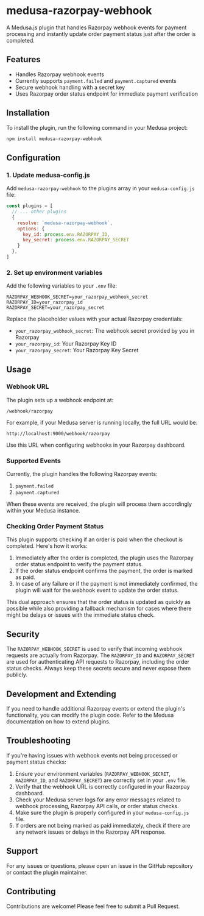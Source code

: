 # medusa-razorpay-webhook

A Medusa.js plugin that handles Razorpay webhook events for payment processing and instantly update order payment status just after the order is completed.

## Features

- Handles Razorpay webhook events
- Currently supports `payment.failed` and `payment.captured` events
- Secure webhook handling with a secret key
- Uses Razorpay order status endpoint for immediate payment verification

## Installation

To install the plugin, run the following command in your Medusa project:

```bash
npm install medusa-razorpay-webhook
```

## Configuration

### 1. Update medusa-config.js

Add `medusa-razorpay-webhook` to the plugins array in your `medusa-config.js` file:

```javascript
const plugins = [
  // ... other plugins
  {
    resolve: `medusa-razorpay-webhook`,
    options: {
      key_id: process.env.RAZORPAY_ID,
      key_secret: process.env.RAZORPAY_SECRET
    }
  },
]
```

### 2. Set up environment variables

Add the following variables to your `.env` file:

```
RAZORPAY_WEBHOOK_SECRET=your_razorpay_webhook_secret
RAZORPAY_ID=your_razorpay_id
RAZORPAY_SECRET=your_razorpay_secret
```

Replace the placeholder values with your actual Razorpay credentials:
- `your_razorpay_webhook_secret`: The webhook secret provided by you in Razorpay
- `your_razorpay_id`: Your Razorpay Key ID
- `your_razorpay_secret`: Your Razorpay Key Secret

## Usage

### Webhook URL

The plugin sets up a webhook endpoint at:

```
/webhook/razorpay
```

For example, if your Medusa server is running locally, the full URL would be:

```
http://localhost:9000/webhook/razorpay
```

Use this URL when configuring webhooks in your Razorpay dashboard.

### Supported Events

Currently, the plugin handles the following Razorpay events:

1. `payment.failed`
2. `payment.captured`

When these events are received, the plugin will process them accordingly within your Medusa instance.

### Checking Order Payment Status

This plugin supports checking if an order is paid when the checkout is completed. Here's how it works:

1. Immediately after the order is completed, the plugin uses the Razorpay order status endpoint to verify the payment status.
2. If the order status endpoint confirms the payment, the order is marked as paid.
3. In case of any failure or if the payment is not immediately confirmed, the plugin will wait for the webhook event to update the order status.

This dual approach ensures that the order status is updated as quickly as possible while also providing a fallback mechanism for cases where there might be delays or issues with the immediate status check.

## Security

The `RAZORPAY_WEBHOOK_SECRET` is used to verify that incoming webhook requests are actually from Razorpay. The `RAZORPAY_ID` and `RAZORPAY_SECRET` are used for authenticating API requests to Razorpay, including the order status checks. Always keep these secrets secure and never expose them publicly.

## Development and Extending

If you need to handle additional Razorpay events or extend the plugin's functionality, you can modify the plugin code. Refer to the Medusa documentation on how to extend plugins.

## Troubleshooting

If you're having issues with webhook events not being processed or payment status checks:

1. Ensure your environment variables (`RAZORPAY_WEBHOOK_SECRET`, `RAZORPAY_ID`, and `RAZORPAY_SECRET`) are correctly set in your `.env` file.
2. Verify that the webhook URL is correctly configured in your Razorpay dashboard.
3. Check your Medusa server logs for any error messages related to webhook processing, Razorpay API calls, or order status checks.
4. Make sure the plugin is properly configured in your `medusa-config.js` file.
5. If orders are not being marked as paid immediately, check if there are any network issues or delays in the Razorpay API response.

## Support

For any issues or questions, please open an issue in the GitHub repository or contact the plugin maintainer.

## Contributing

Contributions are welcome! Please feel free to submit a Pull Request.